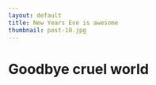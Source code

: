 ```yaml
---
layout: default
title: New Years Eve is awesome
thumbnail: post-10.jpg
---
```


# Goodbye cruel world
